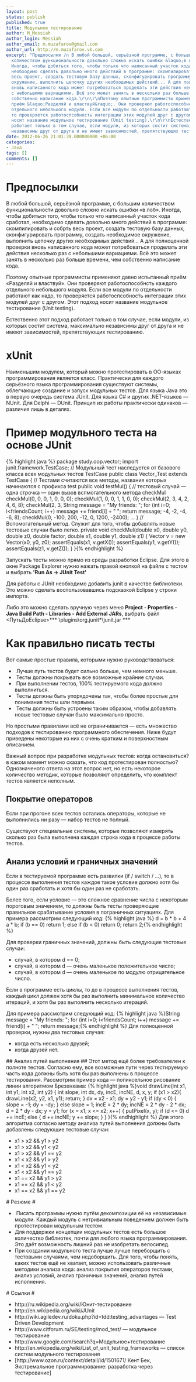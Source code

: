 ```yaml
---
layout: post
status: publish
published: true
title: Модульное тестирование
author: M_Messiah
author_login: Messiah
author_email: m.muzafarov@gmail.com
author_url: http://m.muzafarov.vk.com
excerpt: "Предпосылки /n В любой большой, серьёзной программе, с большим
  количеством функциональности довольно сложно искать ошибки &laquo;в лоб&raquo;.
  Иногда, чтобы добиться того, чтобы только что написанный участок кода сработал,
  необходимо сделать довольно много действий в программе: скомпилировать и собрть
  весь проект, создать тестовую базу данных, сконфигурировать программу, создать необходимое
  окружение, выполнить цепочку других необходимых действий... А для полноценной проверки
  вновь написанного кода может потребоваться проделать эти действия несколько раз
  с небольшими вариациями. Всё это может занять в несколько раз больше времени, чем
  собственно написание кода.\r\n\r\nПоэтому опытные программисты применяют давно испытанный
  приём &laquo;Разделяй и властвуй&raquo;. Они проверяют работоспособнсть каждого
  отдельного небольшого модуля. Если все модули по отдельности работают как надо,
  то проверяется работоспсобность интеграции этих модулей друг с другом. Этот подход
  носит название модульное тестирование (Unit testing).\r\n\r\nЕстественно этот подход
  работает только в том случае, если модули, из которых состит система, максимально
  независимы друг от друга и не имеют зависимостей, препятствующих тестированию.\r\n"
date: 2012-06-26 21:01:39.000000000 +06:00
categories:
- Java
tags: []
comments: []
---
```

# Предпосылки #
В любой большой, серьёзной программе, с большим количеством функциональности довольно сложно искать ошибки &laquo;в лоб&raquo;. Иногда, чтобы добиться того, чтобы только что написанный участок кода сработал, необходимо сделать довольно много действий в программе: скомпилировать и собрть весь проект, создать тестовую базу данных, сконфигурировать программу, создать необходимое окружение, выполнить цепочку других необходимых действий... А для полноценной проверки вновь написанного кода может потребоваться проделать эти действия несколько раз с небольшими вариациями. Всё это может занять в несколько раз больше времени, чем собственно написание кода.

Поэтому опытные программисты применяют давно испытанный приём &laquo;Разделяй и властвуй&raquo;. Они проверяют работоспособнсть каждого отдельного небольшого модуля. Если все модули по отдельности работают как надо, то проверяется работоспсобность интеграции этих модулей друг с другом. Этот подход носит название модульное тестирование (Unit testing).

Естественно этот подход работает только в том случае, если модули, из которых состит система, максимально независимы друг от друга и не имеют зависимостей, препятствующих тестированию.
# xUnit #
Наименьшим модулем, который можно протестировать в ОО-языках программирования является класс. Практически для каждого серьёзного языка программирования существуют системы, облегчающие создание и запуск модульных тестов. Для языка Java это в первую очередь система JUnit. Для языка C# и других .NET-языков &mdash; NUnit. Для Delphi &mdash; DUnit. Принцип их работы практически одинаков &mdash; различия лишь в деталях.
# Пример модульного теста на основе JUnit #
{% highlight java %}
package study.oop.vector;
import junit.framework.TestCase;
// Модульный тест наследуется от базового класса всех модульных тестов TestCase
public class Vector_Test extends TestCase {
// Тестами считаются все методы, названия которых начинаются с профикса test
public void testMul() {
 // тестовый случай &mdash; одна строчка &mdash; один вызов вспмогательного метода checkMul
checkMul(0, 0, 0, 1, 0, 0, 0);
checkMul(1, 0, 0, 1, 1, 0, 0);
checkMul(2, 3, 4, 2, 4, 6, 8);
checkMul(2, 3, String message = "My friends: ";
for (int i=0; i<friendsCount; i++)
message += friend[i] + " ";
return message; -4, -2, -4, -6, 8);
checkMul(0, -100, 200, -12, 0, 1200, -2400);
 ...
}
// Вспомогательный метод. Служит для того, чтобы добавлять новые тестовые случаи было легко.
private void checkMul(double x0, double y0, double z0, double factor, double x1, double y1, double z1) {
Vector v = new Vector(x0, y0, z0);
assertEquals(x1, v.getX());
assertEquals(y1, v.getY());
assertEquals(z1, v.getZ());
}
}{% endhighlight %}
&nbsp;

Запускать тесты можно прямо из среды разработки Eclipse. Для этого в окне Package Explorer&nbsp;нужно нажать правой кнопкой на файле с тестом и выбрать **'Run As -> JUnit Test'**

Для работы с JUnit необходимо добавить junit в качестве библиотеки. Это можно сделать воспользовавшись подсказкой Eclipse у строки импорта.

Либо это можно сделать вручную через меню **Project - Properties - Java Build Path - Libraries - Add External JARs**, выбрать файл <ПутьДоEclipse>*** \plugins\org.junit*\junit.jar ***
# Как правильно писать тесты #
Вот самые простые правила, которыми нужно руководствоваться:
<ul>
	<li>&nbsp;Лучше путь тестов будет сильно больше, чем немного меньше.</li>
	<li>&nbsp;Тесты должны покрывать все возможные крайние случаи.</li>
	<li>&nbsp;При выполнении тестов, 100% тестируемого кода должно выполниться.</li>
	<li>&nbsp;Тесты должны быть упорядочены так, чтобы более простые для понимания тесты шли первыми.</li>
	<li>&nbsp;Тесты должны быть устроены таким образом, чтобы добавлять новые тестовые случаи было максимально просто.</li>
</ul>
Но простыми правилами всё не ограничивается &mdash; есть множество подходов к тестированию программного обеспечения. Ниже будут приведены некоторые из них с очень кратким и поверхностным описанием.

Важный вопрос при разработке модульных тестов: когда остановиться? в каком момент можно сказать, что код протестирован полностью? Однозначеного ответа на этот вопрос нет, но есть некоторое количество методик, которые позволяют определить, что комплект тестов является неполным.
## Покрытие операторов ##
Если при прогоне всех тестов остались операторы, которые не выполнились ни разу &mdash; набор тестов не полный.

Существуют специальные системы, которые позволяют измерять сколько раз была выполнена каждая строка кода в процессе работы тестов.
## Анализ условий и граничных значений ##
Если в тестируемой программе есть развилки (if / switch / ...), то в процессе выполнения тестов каждое такое условие должно хотя бы один раз сработать и хотя бы один раз не сработать.

Более того, если условие &mdash; это сложное сравнение числа с некоторым пороговым значением, то должны быть тесты проверяющие правильное срабатывание условия в пограничных ситуациях.
Для примера рассмотрим следующий код:
{% highlight java %}
d = b * b + 4 a * b;
if (b == 0) return 1;
else if (b < 0) return 0;
return 2;{% endhighlight %}
&nbsp;

Для проверки граничных значений, должны быть следующие тестовые случаи:
<ul>
	<li>случай, в котором d == 0;</li>
	<li>случай, в котором d &mdash; очень маленькое положительное число;</li>
	<li>случай, в котором d &mdash; очень маленькое по модулю отрицательное число.</li>
</ul>
Если в программе есть циклы, то до в процессе выполнения тестов, каждый цикл должен хотя бы раз выполнить минимальное количество итераций, и хотя бы раз выполнить несколько итераций.

Для примера рассмотрим следующий код:
{% highlight java %}String message = "My friends: ";
for (int i=0; i<friendsCount; i++)
message += friend[i] + " ";
return message;{% endhighlight %}
Для полноценной проверки, нужны два тестовых случая:
<ul>
	<li>когда есть несколько друзей;</li>
	<li>когда друзей нет.</li>
</ul>
## Анализ путей выполнения ##
Этот метод ещё более требователен к полноте тестов. Согласно ему, все возможные пути через тестируемую часть кода должны быть хотя бы раз выполнены в процессе тестирования. Рассмотрим пример кода &mdash; попиксельное рисование линии алгоритмом Брезенхама:
{% highlight java %}void drawLine(int x1, int y1, int x2, int y2)
{
int slope;
int dx, dy, incE, incNE, d, x, y;
if (x1 > x2){
drawLine(x2, y2, x1, y1);
return;
}
dx = x2 - x1;
dy = y2 - y1;
if (dy < 0) {
slope = -1;
dy = -dy;
}
else
slope = 1;
incE = 2 * dy;
incNE = 2 * dy - 2 * dx;
d = 2 * dy - dx;
y = y1;
for (x = x1; x <= x2; x++) {
putPixel(x, y);
if (d <= 0)
d += incE;
else {
d += incNE;
y += slope;
}
}
}{% endhighlight %}
Для этого алгоритма согласно методу анализа путей выполнения должны быть добавлены следующие тестовые случаи:
<ul>
	<li>x1 > x2 && y1 > y2</li>
	<li>x1 > x2 && y1 < y2</li>
	<li>x1 > x2 && y1 == y2</li>
	<li>x1 < x2 && y1 > y2</li>
	<li>x1 < x2 && y1 < y2</li>
	<li>x1 < x2 && y1 == y2</li>
	<li>x1 == x2 && y1 > y2</li>
	<li>x1 == x2 && y1 < y2</li>
	<li>x1 == x2 && y1 == y2</li>
</ul>
# Резюме #
<ul>
	<li>&nbsp;Писать программы нужно путём декомпозиции её на независимые модули. Каждый модуль с нетривиальным поведением должен быть протестирован модульным тестом.</li>
	<li>Для поддержки концепции модульных тестов есть большое количество библиотек, почти для любого языка программирования. Это даёт возможность лишний раз не изобретать велосипед.</li>
	<li>При создании модульного теста лучше лучше переборщить с тестовыми случаями, чем недоборщить. Для того, чтобы понять, каких тестов ещё не хватает, можно использовать различные методики анализа кода: анализ покрытия операторов тестами, анализ условий, анализ граничных значений, анализ путей исполнения.</li>
</ul>
# Ссылки #
<ul>
	<li>http://ru.wikipedia.org/wiki/Юнит-тестирование</li>
	<li>http://en.wikipedia.org/wiki/JUnit</li>
	<li>http://wiki.agiledev.ru/doku.php?id=tdd:testing_advantages &mdash; Test Driven Development</li>
	<li>http://www.citforum.ru/SE/testing/mod_test/ &mdash; модульное тестирование</li>
	<li>http://www.google.com/search?q=Модульное+тестирование</li>
	<li>http://en.wikipedia.org/wiki/List_of_unit_testing_frameworks &mdash; список систем модульного тестирования</li>
	<li>[http://www.ozon.ru/context/detail/id/1501671/ Кент Бек, Экстремальное программирование: разработка через тестирование]</li>
</ul>
